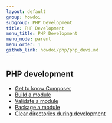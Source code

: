 ```yaml
---
layout: default
group: howdoi
subgroup: PHP Development
title: PHP Development
menu_title: PHP Development
menu_node: parent
menu_order: 1
github_link: howdoi/php/php_devs.md
---
```


## PHP development
*	<a href="{{ site.gdeurl }}extension-dev-guide/composer-integration.html">Get to know Composer</a>
*	<a href="{{ site.gdeurl }}extension-dev-guide/build.html">Build a module</a>
*	<a href="{{ site.gdeurl }}extension-dev-guide/validate.html">Validate a module</a>
*	<a href="{{ site.gdeurl }}extension-dev-guide/package_module.html">Package a module</a>
*	<a href="{{ site.gdeurl }}howdoi/php/php_clear-dirs.html">Clear directories during development</a>